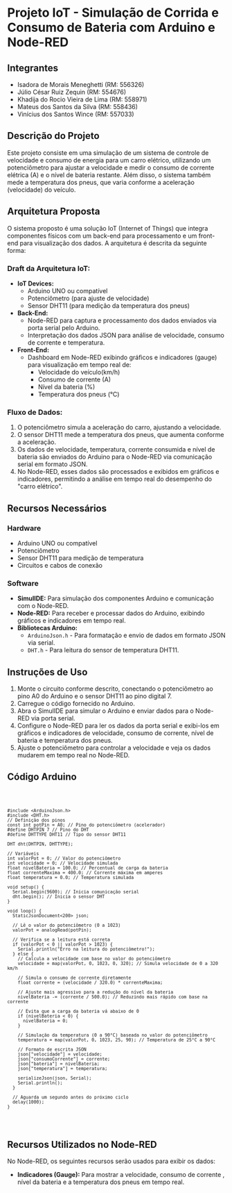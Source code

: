 <h1>Projeto IoT - Simulação de Corrida e Consumo de Bateria com Arduino e Node-RED</h1>

<h2>Integrantes</h2>
<ul>
    <li>Isadora de Morais Meneghetti (RM: 556326)</li>
    <li>Júlio César Ruiz Zequin (RM: 554676)</li>
    <li>Khadija do Rocio Vieira de Lima (RM: 558971)</li>
    <li>Mateus dos Santos da Silva (RM: 558436)</li>
    <li>Vinícius dos Santos Wince (RM: 557033)</li>
</ul>

<h2>Descrição do Projeto</h2>
<p>
    Este projeto consiste em uma simulação de um sistema de controle de velocidade e consumo de energia para um carro elétrico, utilizando um potenciômetro para ajustar a velocidade e medir o consumo de corrente elétrica (A) e o nível de bateria restante. Além disso, o sistema também mede a temperatura dos pneus, que varia conforme a aceleração (velocidade) do veículo.
</p>

<h2>Arquitetura Proposta</h2>
<p>
    O sistema proposto é uma solução IoT (Internet of Things) que integra componentes físicos com um back-end para processamento e um front-end para visualização dos dados. A arquitetura é descrita da seguinte forma:
</p>
    
<h3>Draft da Arquitetura IoT:</h3>
<ul>
    <li><strong>IoT Devices:</strong>
        <ul>
            <li>Arduino UNO ou compatível</li>
            <li>Potenciômetro (para ajuste de velocidade)</li>
            <li>Sensor DHT11 (para medição da temperatura dos pneus)</li>
        </ul>
    </li>
    <li><strong>Back-End:</strong> 
        <ul>
            <li>Node-RED para captura e processamento dos dados enviados via porta serial pelo Arduino.</li>
            <li>Interpretação dos dados JSON para análise de velocidade, consumo de corrente e temperatura.</li>
        </ul>
    </li>
    <li><strong>Front-End:</strong>
        <ul>
            <li>Dashboard em Node-RED exibindo gráficos e indicadores (gauge) para visualização em tempo real de:
                <ul>
                    <li>Velocidade do veículo(km/h)</li>
                    <li>Consumo de corrente (A)</li>
                    <li>Nível da bateria (%)</li>
                    <li>Temperatura dos pneus (°C)</li>
                </ul>
            </li>
        </ul>
    </li>
</ul>

<h3>Fluxo de Dados:</h3>
<ol>
    <li>O potenciômetro simula a aceleração do carro, ajustando a velocidade.</li>
    <li>O sensor DHT11 mede a temperatura dos pneus, que aumenta conforme a aceleração.</li>
    <li>Os dados de velocidade, temperatura, corrente consumida e nível de bateria são enviados do Arduino para o Node-RED via comunicação serial em formato JSON.</li>
    <li>No Node-RED, esses dados são processados e exibidos em gráficos e indicadores, permitindo a análise em tempo real do desempenho do "carro elétrico".</li>
</ol>

<h2>Recursos Necessários</h2>
<h3>Hardware</h3>
<ul>
    <li>Arduino UNO ou compatível</li>
    <li>Potenciômetro</li>
    <li>Sensor DHT11 para medição de temperatura</li>
    <li>Circuitos e cabos de conexão</li>
</ul>

<h3>Software</h3>
<ul>
    <li><strong>SimulIDE:</strong> Para simulação dos componentes Arduino e comunicação com o Node-RED.</li>
    <li><strong>Node-RED:</strong> Para receber e processar dados do Arduino, exibindo gráficos e indicadores em tempo real.</li>
    <li><strong>Bibliotecas Arduino:</strong>
        <ul>
            <li><code>ArduinoJson.h</code> - Para formatação e envio de dados em formato JSON via serial.</li>
            <li><code>DHT.h</code> - Para leitura do sensor de temperatura DHT11.</li>
        </ul>
    </li>
</ul>

<h2>Instruções de Uso</h2>
<ol>
    <li>Monte o circuito conforme descrito, conectando o potenciômetro ao pino A0 do Arduino e o sensor DHT11 ao pino digital 7.</li>
    <li>Carregue o código fornecido no Arduino.</li>
    <li>Abra o SimulIDE para simular o Arduino e enviar dados para o Node-RED via porta serial.</li>
    <li>Configure o Node-RED para ler os dados da porta serial e exibi-los em gráficos e indicadores de velocidade, consumo de corrente, nível de bateria e temperatura dos pneus.</li>
    <li>Ajuste o potenciômetro para controlar a velocidade e veja os dados mudarem em tempo real no Node-RED.</li>
</ol>

<h2>Código Arduino</h2>
<pre>
  <code>
    
    #include <ArduinoJson.h>
    #include <DHT.h>
    // Definição dos pinos
    const int potPin = A0; // Pino do potenciômetro (acelerador)
    #define DHTPIN 7 // Pino do DHT
    #define DHTTYPE DHT11 // Tipo do sensor DHT11

    DHT dht(DHTPIN, DHTTYPE);

    // Variáveis
    int valorPot = 0; // Valor do potenciômetro
    int velocidade = 0; // Velocidade simulada
    float nivelBateria = 100.0; // Percentual de carga da bateria
    float correnteMaxima = 400.0; // Corrente máxima em amperes
    float temperatura = 0.0; // Temperatura simulada

    void setup() {
      Serial.begin(9600); // Inicia comunicação serial
      dht.begin(); // Inicia o sensor DHT
    }

    void loop() {
      StaticJsonDocument<200> json;

      // Lê o valor do potenciômetro (0 a 1023)
      valorPot = analogRead(potPin);

      // Verifica se a leitura está correta
      if (valorPot < 0 || valorPot > 1023) {
        Serial.println("Erro na leitura do potenciômetro!");
      } else {
        // Calcula a velocidade com base no valor do potenciômetro
        velocidade = map(valorPot, 0, 1023, 0, 320); // Simula velocidade de 0 a 320 km/h

        // Simula o consumo de corrente diretamente
        float corrente = (velocidade / 320.0) * correnteMaxima;

        // Ajuste mais agressivo para a redução do nível da bateria
        nivelBateria -= (corrente / 500.0); // Reduzindo mais rápido com base na corrente

        // Evita que a carga da bateria vá abaixo de 0
        if (nivelBateria < 0) {
          nivelBateria = 0;
        }

        // Simulação da temperatura (0 a 90°C) baseada no valor do potenciômetro
        temperatura = map(valorPot, 0, 1023, 25, 90); // Temperatura de 25°C a 90°C

        // Formato de escrita JSON
        json["velocidade"] = velocidade;
        json["consumoCorrente"] = corrente;
        json["bateria"] = nivelBateria;
        json["temperatura"] = temperatura;

        serializeJson(json, Serial);
        Serial.println();
      }

      // Aguarda um segundo antes do próximo ciclo
      delay(1000);
    }
  </code>
</pre>

<h2>Recursos Utilizados no Node-RED</h2>
<p>
    No Node-RED, os seguintes recursos serão usados para exibir os dados:
</p>
<ul>
    <li><strong>Indicadores (Gauge):</strong> Para mostrar a velocidade, consumo de corrente , nível da bateria e a temperatura dos pneus em tempo real.</li>
</ul>



